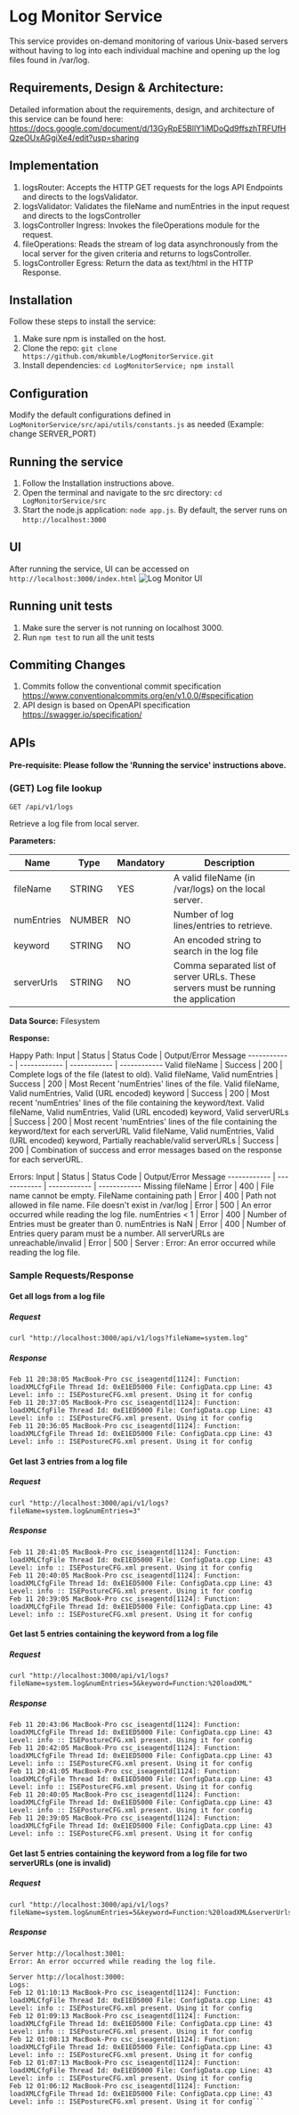 # Log Monitor Service
This service provides on-demand monitoring of various Unix-based servers without having to log into each individual machine and opening up the log files found in /var/log.

## Requirements, Design & Architecture:
Detailed information about the requirements, design, and architecture of this service can be found here: https://docs.google.com/document/d/13GyRpE5BllY1iMDoQd9ffszhTRFUfHQzeOUxAGgiXe4/edit?usp=sharing

## Implementation
1. logsRouter: Accepts the HTTP GET requests for the logs API Endpoints and directs to the logsValidator.
2. logsValidator: Validates the fileName and numEntries in the input request and directs to the logsController
2. logsController Ingress: Invokes the fileOperations module for the request.
3. fileOperations: Reads the stream of log data asynchronously from the local server for the given criteria and returns to logsController. 
3. logsController Egress: Return the data as text/html in the HTTP Response.

## Installation
Follow these steps to install the service:
1. Make sure npm is installed on the host.
2. Clone the repo: `git clone https://github.com/mkumble/LogMonitorService.git`
3. Install dependencies: ```cd LogMonitorService; npm install```

## Configuration
Modify the default configurations defined in `LogMonitorService/src/api/utils/constants.js` as needed (Example: change SERVER_PORT)

## Running the service
1. Follow the Installation instructions above.
2. Open the terminal and navigate to the src directory: `cd LogMonitorService/src`
3. Start the node.js application: `node app.js`. By default, the server runs on `http://localhost:3000`

## UI
After running the service, UI can be accessed on `http://localhost:3000/index.html`
![Log Monitor UI](./images/LogMonitorUI.png)

## Running unit tests
1. Make sure the server is not running on localhost 3000.
2. Run `npm test` to run all the unit tests

## Commiting Changes
1. Commits follow the conventional commit specification https://www.conventionalcommits.org/en/v1.0.0/#specification
2. API design is based on OpenAPI specification https://swagger.io/specification/

## APIs
#### Pre-requisite: Please follow the 'Running the service' instructions above.

### (GET) Log file lookup
```
GET /api/v1/logs
```
Retrieve a log file from local server.

**Parameters:**

| Name       | Type   | Mandatory | Description                                                                        |
|------------|--------|-----------|------------------------------------------------------------------------------------|
| fileName   | STRING | YES       | A valid fileName (in /var/logs) on the local server.                               |
| numEntries | NUMBER | NO        | Number of log lines/entries to retrieve.                                           |
| keyword    | STRING | NO        | An encoded string to search in the log file                                        |
| serverUrls | STRING | NO        | Comma separated list of server URLs. These servers must be running the application |

**Data Source:**
Filesystem

**Response:**

Happy Path:
Input | Status | Status Code | Output/Error Message
------------ | ------------ | ------------ | ------------
Valid fileName | Success | 200 | Complete logs of the file (latest to old).
Valid fileName, Valid numEntries | Success | 200 | Most Recent 'numEntries' lines of the file.
Valid fileName, Valid numEntries, Valid (URL encoded) keyword | Success | 200 | Most recent 'numEntries' lines of the file containing the keyword/text.
Valid fileName, Valid numEntries, Valid (URL encoded) keyword, Valid serverURLs | Success | 200 | Most recent 'numEntries' lines of the file containing the keyword/text for each serverURL
Valid fileName, Valid numEntries, Valid (URL encoded) keyword, Partially reachable/valid serverURLs | Success | 200 | Combination of success and error messages based on the response for each serverURL.


Errors:
Input | Status | Status Code | Output/Error Message
------------ | ------------ | ------------ | ------------
Missing fileName | Error | 400 | File name cannot be empty.
FileName containing path | Error | 400 | Path not allowed in file name.
File doesn't exist in /var/log | Error | 500 | An error occurred while reading the log file.
numEntries < 1 | Error | 400 | Number of Entries must be greater than 0.
numEntries is NaN | Error | 400 | Number of Entries query param must be a number.
All serverURLs are unreachable/invalid | Error | 500 | Server <Server>: Error: An error occurred while reading the log file.

### Sample Requests/Response

#### Get all logs from a log file
##### Request
```text
curl "http://localhost:3000/api/v1/logs?fileName=system.log"
```
##### Response
```
Feb 11 20:38:05 MacBook-Pro csc_iseagentd[1124]: Function: loadXMLCfgFile Thread Id: 0xE1ED5000 File: ConfigData.cpp Line: 43 Level: info :: ISEPostureCFG.xml present. Using it for config
Feb 11 20:37:05 MacBook-Pro csc_iseagentd[1124]: Function: loadXMLCfgFile Thread Id: 0xE1ED5000 File: ConfigData.cpp Line: 43 Level: info :: ISEPostureCFG.xml present. Using it for config
Feb 11 20:36:05 MacBook-Pro csc_iseagentd[1124]: Function: loadXMLCfgFile Thread Id: 0xE1ED5000 File: ConfigData.cpp Line: 43 Level: info :: ISEPostureCFG.xml present. Using it for config
```

#### Get last 3 entries from a log file
##### Request
```text
curl "http://localhost:3000/api/v1/logs?fileName=system.log&numEntries=3"
```
##### Response
```
Feb 11 20:41:05 MacBook-Pro csc_iseagentd[1124]: Function: loadXMLCfgFile Thread Id: 0xE1ED5000 File: ConfigData.cpp Line: 43 Level: info :: ISEPostureCFG.xml present. Using it for config
Feb 11 20:40:05 MacBook-Pro csc_iseagentd[1124]: Function: loadXMLCfgFile Thread Id: 0xE1ED5000 File: ConfigData.cpp Line: 43 Level: info :: ISEPostureCFG.xml present. Using it for config
Feb 11 20:39:05 MacBook-Pro csc_iseagentd[1124]: Function: loadXMLCfgFile Thread Id: 0xE1ED5000 File: ConfigData.cpp Line: 43 Level: info :: ISEPostureCFG.xml present. Using it for config
```

#### Get last 5 entries containing the keyword from a log file
##### Request
```text
curl "http://localhost:3000/api/v1/logs?fileName=system.log&numEntries=5&keyword=Function:%20loadXML"
```
##### Response
```
Feb 11 20:43:06 MacBook-Pro csc_iseagentd[1124]: Function: loadXMLCfgFile Thread Id: 0xE1ED5000 File: ConfigData.cpp Line: 43 Level: info :: ISEPostureCFG.xml present. Using it for config
Feb 11 20:42:05 MacBook-Pro csc_iseagentd[1124]: Function: loadXMLCfgFile Thread Id: 0xE1ED5000 File: ConfigData.cpp Line: 43 Level: info :: ISEPostureCFG.xml present. Using it for config
Feb 11 20:41:05 MacBook-Pro csc_iseagentd[1124]: Function: loadXMLCfgFile Thread Id: 0xE1ED5000 File: ConfigData.cpp Line: 43 Level: info :: ISEPostureCFG.xml present. Using it for config
Feb 11 20:40:05 MacBook-Pro csc_iseagentd[1124]: Function: loadXMLCfgFile Thread Id: 0xE1ED5000 File: ConfigData.cpp Line: 43 Level: info :: ISEPostureCFG.xml present. Using it for config
Feb 11 20:39:05 MacBook-Pro csc_iseagentd[1124]: Function: loadXMLCfgFile Thread Id: 0xE1ED5000 File: ConfigData.cpp Line: 43 Level: info :: ISEPostureCFG.xml present. Using it for config
```

#### Get last 5 entries containing the keyword from a log file for two serverURLs (one is invalid)
##### Request
```text
curl "http://localhost:3000/api/v1/logs?fileName=system.log&numEntries=5&keyword=Function:%20loadXML&serverUrls=http://localhost:3001,http://localhost:3000"
```
##### Response
```
Server http://localhost:3001:
Error: An error occurred while reading the log file.

Server http://localhost:3000:
Logs:
Feb 12 01:10:13 MacBook-Pro csc_iseagentd[1124]: Function: loadXMLCfgFile Thread Id: 0xE1ED5000 File: ConfigData.cpp Line: 43 Level: info :: ISEPostureCFG.xml present. Using it for config
Feb 12 01:09:13 MacBook-Pro csc_iseagentd[1124]: Function: loadXMLCfgFile Thread Id: 0xE1ED5000 File: ConfigData.cpp Line: 43 Level: info :: ISEPostureCFG.xml present. Using it for config
Feb 12 01:08:13 MacBook-Pro csc_iseagentd[1124]: Function: loadXMLCfgFile Thread Id: 0xE1ED5000 File: ConfigData.cpp Line: 43 Level: info :: ISEPostureCFG.xml present. Using it for config
Feb 12 01:07:13 MacBook-Pro csc_iseagentd[1124]: Function: loadXMLCfgFile Thread Id: 0xE1ED5000 File: ConfigData.cpp Line: 43 Level: info :: ISEPostureCFG.xml present. Using it for config
Feb 12 01:06:12 MacBook-Pro csc_iseagentd[1124]: Function: loadXMLCfgFile Thread Id: 0xE1ED5000 File: ConfigData.cpp Line: 43 Level: info :: ISEPostureCFG.xml present. Using it for config```
